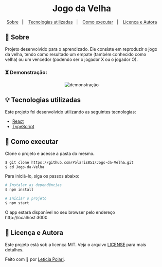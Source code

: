 <h1 align="center">
  Jogo da Velha
</h1>

<p align="center">
  <a href="#sobre">Sobre</a>&nbsp;&nbsp;&nbsp;|&nbsp;&nbsp;&nbsp;
  <a href="#tecnologias-utilizadas">Tecnologias utilizadas</a>&nbsp;&nbsp;&nbsp;|&nbsp;&nbsp;&nbsp;
  <a href="#como-executar">Como executar</a>&nbsp;&nbsp;&nbsp;|&nbsp;&nbsp;&nbsp;
  <a href="#licença-e-autora">Licença e Autora</a>
</p>

## 🦥 Sobre

Projeto desenvolvido para o aprendizado. Ele consiste em reproduzir o jogo da velha, tendo como resultado um empate (também conhecido como velha) ou um vencedor (podendo ser o jogador X ou o jogador O).

### ⏳ Demonstração:

<p align="center">
  <img 
       src="https://raw.githubusercontent.com/Polaris851/Jogo-da-Velha/main/jogodavelha.gif" 
       alt="demonstração"/>
</p>

## 💡 Tecnologias utilizadas

Este projeto foi desenvolvido utilizando as seguintes tecnologias:

- [React](https://reactjs.org)
- [TypeScript](https://www.typescriptlang.org/)

## 🚀 Como executar

Clone o projeto e acesse a pasta do mesmo.

```bash
$ git clone https://github.com/Polaris851/Jogo-da-Velha.git
$ cd Jogo-da-Velha
```

Para iniciá-lo, siga os passos abaixo:

```bash
# Instalar as dependências
$ npm install

# Iniciar o projeto
$ npm start
```
O app estará disponível no seu browser pelo endereço http://localhost:3000.

## 📝  Licença e Autora

Este projeto está sob a licença MIT. Veja o arquivo [LICENSE](https://github.com/Polaris851/Jogo-da-Velha/blob/main/LICENSE) para mais detalhes.

Feito com :purple_heart: por [Letícia Polari](https://github.com/Polaris851).
